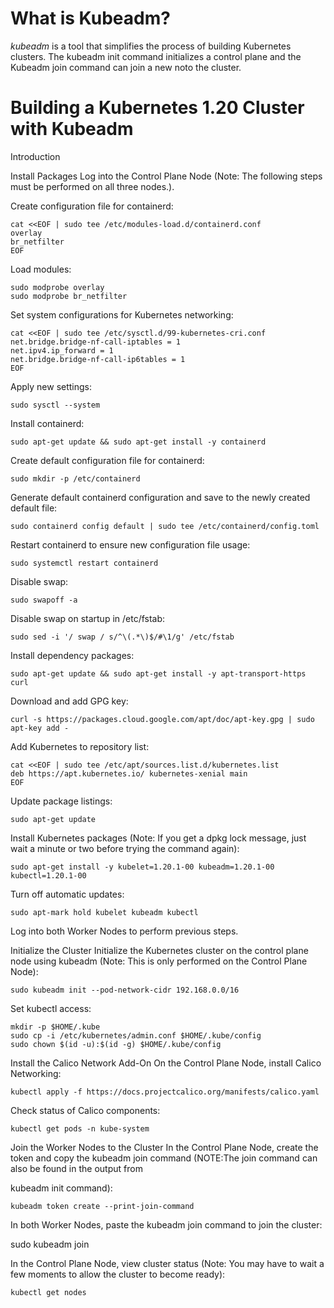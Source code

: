 # What is Kubeadm?

*kubeadm* is a tool that simplifies the process of building Kubernetes clusters.
The kubeadm init command initializes a control plane and the Kubeadm join command can join a new noto the cluster.

# Building a Kubernetes 1.20 Cluster with Kubeadm
Introduction

Install Packages
Log into the Control Plane Node (Note: The following steps must be performed on all three nodes.).

Create configuration file for containerd:

````
cat <<EOF | sudo tee /etc/modules-load.d/containerd.conf
overlay
br_netfilter
EOF
````

Load modules:

````
sudo modprobe overlay
sudo modprobe br_netfilter
````

Set system configurations for Kubernetes networking:

````
cat <<EOF | sudo tee /etc/sysctl.d/99-kubernetes-cri.conf
net.bridge.bridge-nf-call-iptables = 1
net.ipv4.ip_forward = 1
net.bridge.bridge-nf-call-ip6tables = 1
EOF
````

Apply new settings:

````
sudo sysctl --system
````

Install containerd:

````
sudo apt-get update && sudo apt-get install -y containerd
````

Create default configuration file for containerd:

````
sudo mkdir -p /etc/containerd
````

Generate default containerd configuration and save to the newly created default file:

````
sudo containerd config default | sudo tee /etc/containerd/config.toml
````

Restart containerd to ensure new configuration file usage:

````
sudo systemctl restart containerd
````

Disable swap:

````
sudo swapoff -a
````

Disable swap on startup in /etc/fstab:

````
sudo sed -i '/ swap / s/^\(.*\)$/#\1/g' /etc/fstab
````

Install dependency packages:

````
sudo apt-get update && sudo apt-get install -y apt-transport-https curl
````

Download and add GPG key:

````
curl -s https://packages.cloud.google.com/apt/doc/apt-key.gpg | sudo apt-key add -
````

Add Kubernetes to repository list:

````
cat <<EOF | sudo tee /etc/apt/sources.list.d/kubernetes.list
deb https://apt.kubernetes.io/ kubernetes-xenial main
EOF
````

Update package listings:

````
sudo apt-get update
````
Install Kubernetes packages (Note: If you get a dpkg lock message, just wait a minute or two before trying the command again):

````
sudo apt-get install -y kubelet=1.20.1-00 kubeadm=1.20.1-00 kubectl=1.20.1-00
````

Turn off automatic updates:

````
sudo apt-mark hold kubelet kubeadm kubectl
````

Log into both Worker Nodes to perform previous steps.

Initialize the Cluster
Initialize the Kubernetes cluster on the control plane node using kubeadm (Note: This is only performed on the Control Plane Node):

````
sudo kubeadm init --pod-network-cidr 192.168.0.0/16
````

Set kubectl access:

````
mkdir -p $HOME/.kube
sudo cp -i /etc/kubernetes/admin.conf $HOME/.kube/config
sudo chown $(id -u):$(id -g) $HOME/.kube/config
````

Install the Calico Network Add-On
On the Control Plane Node, install Calico Networking:

````
kubectl apply -f https://docs.projectcalico.org/manifests/calico.yaml
````

Check status of Calico components:

````
kubectl get pods -n kube-system
````

Join the Worker Nodes to the Cluster
In the Control Plane Node, create the token and copy the kubeadm join command (NOTE:The join command can also be found in the output from 

kubeadm init command):

````
kubeadm token create --print-join-command
````

In both Worker Nodes, paste the kubeadm join command to join the cluster:

sudo kubeadm join <join command from previous command>

In the Control Plane Node, view cluster status (Note: You may have to wait a few moments to allow the cluster to become ready):

````
kubectl get nodes
````
